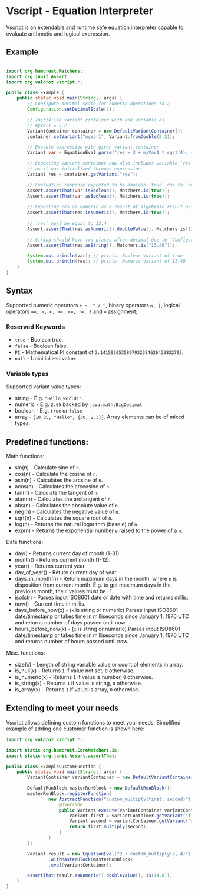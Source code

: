 # Vscript - Equation Interpreter 

Vscript is an extendable and runtime safe equation interpreter capable to evaluate arithmetic 
and logical expression.


## Example

```java

import org.hamcrest.Matchers;
import org.junit.Assert;
import org.valdroz.vscript.*;

public class Example {
    public static void main(String[] args) {
        // Configure decimal scale for numeric operations to 2 
        Configuration.setDecimalScale(2);

        // Initialize variant container with one variable as
        // myVar1 = 5.2
        VariantContainer container = new DefaultVariantContainer();
        container.setVariant("myVar1", Variant.fromDouble(5.2));

        // Execute expression with given variant container 
        Variant var = EquationEval.parse("res = 3 + myVar1 * sqrt(4); res == 13.4").execute(container);

        // Expecting variant container now also includes variable `res`
        // as it was initialized through expression 
        Variant res = container.getVariant("res");

        // Evaluation response expected to be boolean `true` due to `res == 13.4`
        Assert.assertThat(var.isBoolean(), Matchers.is(true));
        Assert.assertThat(var.asBoolean(), Matchers.is(true));
    
        // Expecting res as numeric as a result of algebraic result assignment
        Assert.assertThat(res.isNumeric(), Matchers.is(true));
        
        // `res` must be equal to 13.4
        Assert.assertThat(res.asNumeric().doubleValue(), Matchers.is(13.4));

        // String should have two places after decimal due to `Configuration.setDecimalScale(2)`
        Assert.assertThat(res.asString(), Matchers.is("13.40"));

        System.out.println(var); // prints: Boolean Variant of true
        System.out.println(res); // prints: Numeric Variant of 13.40
    }
}

```



## Syntax

Supported numeric operators `+ -  * / ^`, binary operators
 `&, |`, logical operators ` ==, >, <, >=, <=, !=, ! ` and `=` assignment;


### Reserved Keywords

- `true`        - Boolean true.
- `false`       - Boolean false.
- `PI`			- Mathematical PI constant of `3.1415926535897932384626433832795`.
- `null`		- Uninitialized value.


### Variable types

Supported variant value types:

- string - E.g. `"Hello world!"`.
- numeric - E.g. `2.65` backed by `java.math.BigDecimal`
- boolean - E.g. `true` or `false`
- array - `{10.35, "Hello", {30, 2.3}}`. Array elements can be of mixed types.

## Predefined functions:

Math functions:
- sin(n)				- Calculate sine of `n`.
- cos(n)				- Calculate the cosine of `n`.
- asin(n)				- Calculates the arcsine of `n`.
- acos(n)				- Calculates the arccosine of `n`.
- tan(n)				- Calculate the tangent of `n`.
- atan(n)				- Calculates the arctangent of `n`.
- abs(n)				- Calculates the absolute value of `n`.
- neg(n)				- Calculates the negative value of `n`.
- sqrt(n)				- Calculates the square root of `n`.
- log(n)				- Returns the natural logarithm (base e) of `n`.
- exp(n)				- Returns the exponential number `e` raised to the power of a `n`.

Date functions:
- day()				- Returns current day of month (1-31).
- month()			- Returns current month (1-12).
- year()			- Returns current year.
- day_of_year()		- Return current day of year.
- days_in_month(n)	- Return maximum days in the month, where `n` is disposition from current month.
					E.g. to get maximum days in the previous month, the `n` values must be -1.
- iso(str)          - Parses input ISO8601 date or date with time and returns millis.
- now()             - Current time in millis.
- days_before_now(x) - (`x` is string or numeric) Parses input ISO8601 date/timestamp or takes time in milliseconds since January 1, 1970 UTC and returns number of days passed until now. 					
- hours_before_now(x) - (`x` is string or numeric) Parses input ISO8601 date/timestamp or takes time in milliseconds since January 1, 1970 UTC and returns number of hours passed until now.

Misc. functions:
- size(x)			- Length of string variable value or count of elements in array.
- is_null(x)		- Returns `1` if value not set, `0` otherwise.
- is_numeric(x)		- Returns `1` if value is number, `0` otherwise.
- is_string(x)		- Returns `1` if value is string, `0` otherwise.
- is_array(x)		- Returns `1` if value is array, `0` otherwise.

## Extending to meet your needs

Vscript allows defining custom functions to meet your needs.
Simplified example of adding one customer function is shown here:    

```java
import org.valdroz.vscript.*;

import static org.hamcrest.CoreMatchers.is;
import static org.junit.Assert.assertThat;

public class ExampleCustomFunction {
    public static void main(String[] args) {
        VariantContainer variantContainer = new DefaultVariantContainer();

        DefaultRunBlock masterRunBlock = new DefaultRunBlock();
        masterRunBlock.registerFunction(
                new AbstractFunction("custom_multiply(first, second)") {
                    @Override
                    public Variant execute(VariantContainer variantContainer) {
                        Variant first = variantContainer.getVariant("first");
                        Variant second = variantContainer.getVariant("second");
                        return first.multiply(second);
                    }
                }
        );

        Variant result = new EquationEval("2 + custom_multiply(3, 4)")
                .withMasterBlock(masterRunBlock)
                .eval(variantContainer);

        assertThat(result.asNumeric().doubleValue(), is(14.0));
    }
}

```